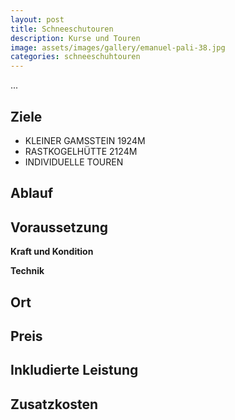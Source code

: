 ```yaml
---
layout: post
title: Schneeschutouren
description: Kurse und Touren
image: assets/images/gallery/emanuel-pali-38.jpg
categories: schneeschuhtouren
---
```


...

## Ziele
- KLEINER GAMSSTEIN 1924M
- RASTKOGELHÜTTE 2124M
- INDIVIDUELLE TOUREN

## Ablauf

## Voraussetzung

**Kraft und Kondition**

**Technik**

## Ort

## Preis

## Inkludierte Leistung

## Zusatzkosten